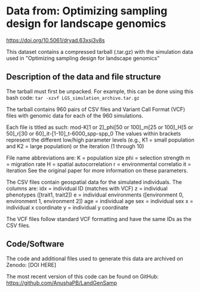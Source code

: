 # Data from: Optimizing sampling design for landscape genomics

<https://doi.org/10.5061/dryad.63xsj3v8s>

This dataset contains a compressed tarball (.tar.gz) with the simulation data used in "Optimizing sampling design for landscape genomics"

## Description of the data and file structure

The tarball must first be unpacked. For example, this can be done using this bash code:
`tar -xzvf LGS_simulation_archive.tar.gz`

The tarball contains 960 pairs of CSV files and Variant Call Format (VCF) files with genomic data for each of the 960 simulations.

Each file is titled as such:
mod-K[1 or 2]_phi[50 or 100]_m[25 or 100]_H[5 or 50]_r[30 or 60]_it-[1-10]_t-6000_spp-spp_0
The values within brackets represent the different low/high parameter levels (e.g., K1 = small population and K2 = large population) or the iteration (1 through 10)

File name abbreviations are:
K = population size
phi = selection strength
m = migration rate
H = spatial autocorrelation
r = environmental correlatio
it = iteration
See the original paper for more information on these parameters.

The CSV files contain geospatial data for the simulated individuals. The columns are:
idx = individual ID (matches with VCF)
z = individual phenotypes ([trait1, trait2])
e = individual environments ([environment 0, environment 1, environment 2])
age = individual age
sex = individual sex
x = individual x coordinate
y = individual y coordinate

The VCF files follow standard VCF formatting and have the same IDs as the CSV files.

## Code/Software

The code and additional files used to generate this data are archived on Zenodo: [DOI HERE]

The most recent version of this code can be found on GitHub: https://github.com/AnushaPB/LandGenSamp